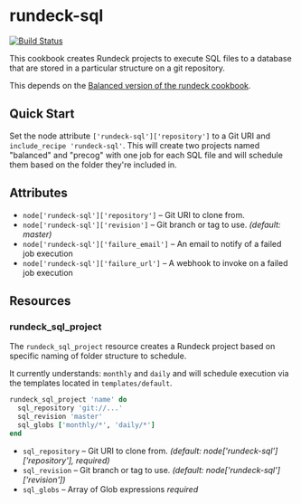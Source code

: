 rundeck-sql
==============

[![Build Status](https://travis-ci.org/balanced-cookbooks/rundeck-sql.png?branch=master)](https://travis-ci.org/balanced-cookbooks/rundeck-sql)

This cookbook creates Rundeck projects to execute SQL files to a database that are stored
in a particular structure on a git repository.

This depends on the [Balanced version of the rundeck cookbook](https://github.com/balanced-cookbooks/rundeck).

Quick Start
-----------

Set the node attribute `['rundeck-sql']['repository']` to a Git URI and
`include_recipe 'rundeck-sql'`. This will create two projects named "balanced"
and "precog" with one job for each SQL file and will schedule them based on
the folder they're included in.

Attributes
----------

* `node['rundeck-sql']['repository']` – Git URI to clone from.
* `node['rundeck-sql']['revision']` – Git branch or tag to use. *(default: master)*
* `node['rundeck-sql']['failure_email']` – An email to notify of a failed job execution
* `node['rundeck-sql']['failure_url']` – A webhook to invoke on a failed job execution

Resources
---------

### rundeck_sql_project

The `rundeck_sql_project` resource creates a Rundeck project based on specific naming
of folder structure to schedule.

It currently understands: `monthly` and `daily` and will schedule execution via
the templates located in `templates/default`.

```ruby
rundeck_sql_project 'name' do
  sql_repository 'git://...'
  sql_revision 'master'
  sql_globs ['monthly/*', 'daily/*']
end
```

* `sql_repository` – Git URI to clone from. *(default: node['rundeck-sql']['repository'], required)*
* `sql_revision` – Git branch or tag to use. *(default: node['rundeck-sql']['revision'])*
* `sql_globs` – Array of Glob expressions *required*
